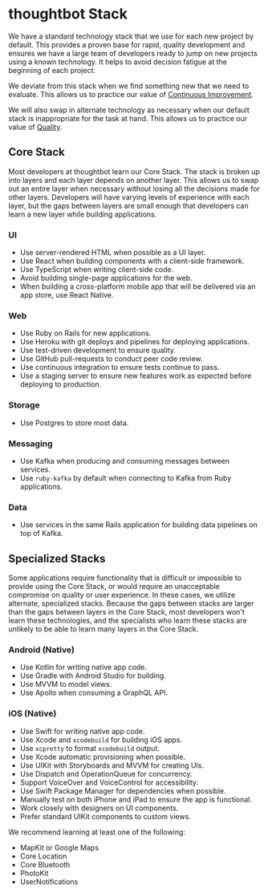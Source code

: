 # thoughtbot Stack

We have a standard technology stack that we use for each new project by default.
This provides a proven base for rapid, quality development and ensures we have a
large team of developers ready to jump on new projects using a known technology.
It helps to avoid decision fatigue at the beginning of each project.

We deviate from this stack when we find something new that we need to evaluate.
This allows us to practice our value of [Continuous Improvement].

We will also swap in alternate technology as necessary when our default stack is
inappropriate for the task at hand. This allows us to practice our value of
[Quality].

[continuous improvement]: https://thoughtbot.com/purpose#continuous-improvement
[quality]: https://thoughtbot.com/purpose#quality

## Core Stack

Most developers at thoughtbot learn our Core Stack. The stack is broken up into
layers and each layer depends on another layer. This allows us to swap out an
entire layer when necessary without losing all the decisions made for other
layers. Developers will have varying levels of experience with each layer, but
the gaps between layers are small enough that developers can learn a new layer
while building applications.

### UI

- Use server-rendered HTML when possible as a UI layer.
- Use React when building components with a client-side framework.
- Use TypeScript when writing client-side code.
- Avoid building single-page applications for the web.
- When building a cross-platform mobile app that will be delivered via an app
  store, use React Native.

### Web

- Use Ruby on Rails for new applications.
- Use Heroku with git deploys and pipelines for deploying applications.
- Use test-driven development to ensure quality.
- Use GitHub pull-requests to conduct peer code review.
- Use continuous integration to ensure tests continue to pass.
- Use a staging server to ensure new features work as expected before deploying
  to production.

### Storage

- Use Postgres to store most data.

### Messaging

- Use Kafka when producing and consuming messages between services.
- Use `ruby-kafka` by default when connecting to Kafka from Ruby applications.

### Data

- Use services in the same Rails application for building data pipelines on top
  of Kafka.

## Specialized Stacks

Some applications require functionality that is difficult or impossible to
provide using the Core Stack, or would require an unacceptable compromise on
quality or user experience. In these cases, we utilize alternate, specialized
stacks. Because the gaps between stacks are larger than the gaps between layers
in the Core Stack, most developers won't learn these technologies, and the
specialists who learn these stacks are unlikely to be able to learn many layers
in the Core Stack.

### Android (Native)

- Use Kotlin for writing native app code.
- Use Gradle with Android Studio for building.
- Use MVVM to model views.
- Use Apollo when consuming a GraphQL API.

### iOS (Native)

- Use Swift for writing native app code.
- Use Xcode and `xcodebuild` for building iOS apps.
- Use `xcpretty` to format `xcodebuild` output.
- Use Xcode automatic provisioning when possible.
- Use UIKit with Storyboards and MVVM for creating UIs.
- Use Dispatch and OperationQueue for concurrency.
- Support VoiceOver and VoiceControl for accessibility.
- Use Swift Package Manager for dependencies when possible.
- Manually test on both iPhone and iPad to ensure the app is functional.
- Work closely with designers on UI components.
- Prefer standard UIKit components to custom views.

We recommend learning at least one of the following:

- MapKit or Google Maps
- Core Location
- Core Bluetooth
- PhotoKit
- UserNotifications
